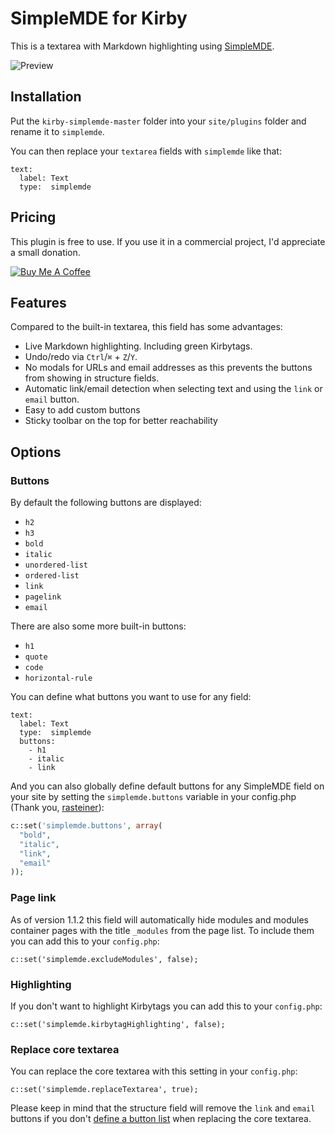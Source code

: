 # SimpleMDE for Kirby

This is a textarea with Markdown highlighting using [SimpleMDE](https://github.com/sparksuite/simplemde-markdown-editor).

![Preview](https://user-images.githubusercontent.com/7975568/33235164-07cf8c6c-d233-11e7-979e-58981a306b7b.gif)

## Installation

Put the `kirby-simplemde-master` folder into your `site/plugins` folder and rename it to `simplemde`.

You can then replace your `textarea` fields with `simplemde` like that:


```
text:
  label: Text
  type:  simplemde
```

## Pricing

This plugin is free to use. If you use it in a commercial project, I'd appreciate a small donation. 

<a href="https://www.buymeacoffee.com/medienbaecker" target="_blank"><img src="https://www.buymeacoffee.com/assets/img/custom_images/orange_img.png" alt="Buy Me A Coffee" style="height: auto !important;width: auto !important;" ></a> 

## Features

Compared to the built-in textarea, this field has some advantages:

- Live Markdown highlighting. Including green Kirbytags.
- Undo/redo via `Ctrl`/`⌘` + `Z`/`Y`.
- No modals for URLs and email addresses as this prevents the buttons from showing in structure fields.
- Automatic link/email detection when selecting text and using the `link` or `email` button.
- Easy to add custom buttons
- Sticky toolbar on the top for better reachability

## Options

### Buttons

By default the following buttons are displayed:

- `h2`
- `h3`
- `bold`
- `italic`
- `unordered-list`
- `ordered-list`
- `link`
- `pagelink`
- `email`

There are also some more built-in buttons:

- `h1`
- `quote`
- `code`
- `horizontal-rule`

You can define what buttons you want to use for any field:

```
text:
  label: Text
  type:  simplemde
  buttons:
    - h1
    - italic
    - link
```

And you can also globally define default buttons for any SimpleMDE field on your site by setting the `simplemde.buttons` variable in your config.php (Thank you, [rasteiner](https://github.com/rasteiner)):

```php
c::set('simplemde.buttons', array(
  "bold",
  "italic",
  "link",
  "email"
));
```

### Page link

As of version 1.1.2 this field will automatically hide modules and modules container pages with the title `_modules` from the page list. To include them you can add this to your `config.php`:

```
c::set('simplemde.excludeModules', false);
```

### Highlighting

If you don't want to highlight Kirbytags you can add this to your `config.php`:

```
c::set('simplemde.kirbytagHighlighting', false);
```

### Replace core textarea

You can replace the core textarea with this setting in your `config.php`:

```
c::set('simplemde.replaceTextarea', true);
```

Please keep in mind that the structure field will remove the `link` and `email` buttons if you don't [define a button list](#buttons) when replacing the core textarea.